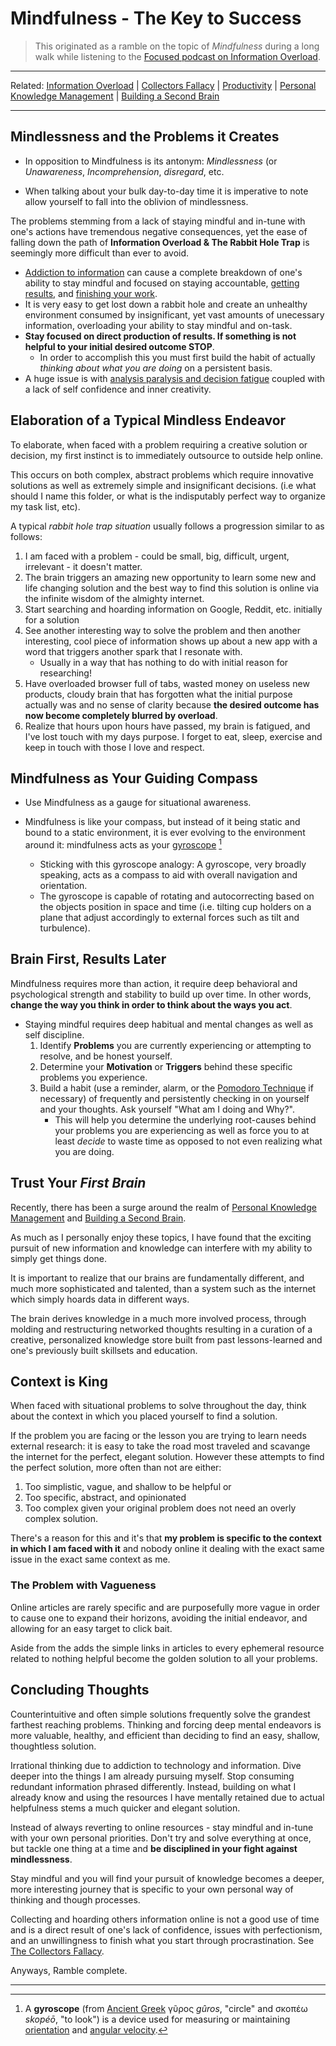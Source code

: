# Mindfulness - The Key to Success

> This originated as a ramble on the topic of *Mindfulness* during a long walk while listening to the [Focused podcast on Information Overload](https://pca.st/episode/91bfd694-bee3-4c77-9cd1-cb0fdedc95ef).

***

Related: [Information Overload](Information%20Overload) | [Collectors Fallacy](Collectors%20Fallacy) | [Productivity](Productivity) | [Personal Knowledge Management](Personal%20Knowledge%20Management) | [Building a Second Brain](Building%20a%20Second%20Brain)

***

## Mindlessness and the Problems it Creates

- In opposition to Mindfulness is its antonym: *Mindlessness* (or *Unawareness*, *Incomprehension*, *disregard*, etc. 

- When talking about your bulk day-to-day time it is imperative to note allow yourself to fall into the oblivion of mindlessness. 

The problems stemming from a lack of staying mindful and in-tune with one's actions have tremendous negative consequences, yet the ease of falling down the path of **Information Overload & The Rabbit Hole Trap** is seemingly more difficult than ever to avoid.

- [Addiction to information](Addiction%20to%20information) can cause a complete breakdown of one's ability to stay mindful and focused on staying accountable, [getting results](getting%20results), and [finishing your work](finishing%20your%20work).
- It is very easy to get lost down a rabbit hole and create an unhealthy environment consumed by insignificant, yet vast amounts of unecessary information, overloading your ability to stay mindful and on-task. 
- **Stay focused on direct production of results. If something is not helpful to your initial desired outcome STOP**. 
  - In order to accomplish this you must first build the habit of actually *thinking about what you are doing* on a persistent basis.
- A huge issue is with [analysis paralysis and decision fatigue](analysis%20paralysis%20and%20decision%20fatigue) coupled with a lack of self confidence and inner creativity.

## Elaboration of a Typical Mindless Endeavor

To elaborate, when faced with a problem requiring a creative solution or decision, my first instinct is to immediately outsource to outside help online. 

This occurs on both complex, abstract problems which require innovative solutions as well as extremely simple and insignificant decisions. (i.e what should I name this folder, or what is the indisputably perfect way to organize my task list, etc). 

A typical *rabbit hole trap situation* usually follows a progression similar to as follows:

1. I am faced with a problem - could be small, big, difficult, urgent, irrelevant - it doesn't matter.
2. The brain triggers an amazing new opportunity to learn some new and life changing solution and the best way to find this solution is online via the infinite wisdom of the almighty internet. 
3. Start searching and hoarding information on Google, Reddit, etc. initially for a solution
4. See another interesting way to solve the problem and then another interesting, cool piece of information shows up about a new app with a word that triggers another spark that I resonate with.
   - Usually in a way that has nothing to do with initial reason for researching!
5. Have overloaded browser full of tabs, wasted money on useless new products, cloudy brain that has forgotten what the initial purpose actually was and no sense of clarity because **the desired outcome has now become completely blurred by overload**.
6. Realize that hours upon hours have passed, my brain is fatigued, and I've lost touch with my days purpose. I forget to eat, sleep, exercise and keep in touch with those I love and respect.

## Mindfulness as Your Guiding Compass

- Use Mindfulness as a gauge for situational awareness.

- Mindfulness is like your compass, but instead of it being static and bound to a static environment, it is ever evolving to the environment around it: mindfulness acts as your [gyroscope](https://en.wikipedia.org/wiki/Gyroscope) [^1]

  - Sticking with this gyroscope analogy: A gyroscope, very broadly speaking, acts as a compass to aid with overall navigation and orientation.
   - The gyroscope is capable of rotating and autocorrecting based on the objects position in space and time (i.e. tilting cup holders on a plane that adjust accordingly to external forces such as tilt and turbulence). 

## Brain First, Results Later

Mindfulness requires more than action, it require deep behavioral and psychological strength and stability to build up over time. In other words, **change the way you think in order to think about the ways you act**.

<Admonition Here>

- Staying mindful requires deep habitual and mental changes as well as self discipline.
  1. Identify **Problems** you are currently experiencing or attempting to resolve, and be honest yourself.
  2. Determine your **Motivation** or **Triggers** behind these specific problems you experience.
  3. Build a habit (use a reminder, alarm, or the [Pomodoro Technique](Pomodoro%20Technique) if necessary) of frequently and persistently checking in on yourself and your thoughts. Ask yourself "What am I doing and Why?".
     - This will help you determine the underlying root-causes behind your problems you are experiencing as well as force you to at least *decide* to waste time as opposed to not even realizing what you are doing.

## Trust Your *First Brain*

Recently, there has been a surge around the realm of [Personal Knowledge Management](Personal%20Knowledge%20Management) and [Building a Second Brain](Building%20a%20Second%20Brain). 

As much as I personally enjoy these topics, I have found that the exciting pursuit of new information and knowledge can interfere with my ability to simply get things done. 

It is important to realize that our brains are fundamentally different, and much more sophisticated and talented, than a system such as the internet which simply hoards data in different ways. 

The brain derives knowledge in a much more involved process, through molding and restructuring networked thoughts resulting in a curation of a creative, personalized knowledge store built from past lessons-learned and one's previously built skillsets and education. 

## Context is King

When faced with situational problems to solve throughout the day, think about the context in which you placed yourself to find a solution.

If the problem you are facing or the lesson you are trying to learn needs external research: it is easy to take the road most traveled and scavange the internet for the perfect, elegant solution. However these attempts to find the perfect solution, more often than not are either:

1. Too simplistic, vague, and shallow to be helpful or 
2. Too specific, abstract, and opinionated 
3. Too complex given your original problem does not need an overly complex solution.

There's a reason for this and it's that **my problem is specific to the context in which I am faced with it** and nobody online it dealing with the exact same issue in the exact same context as me. 

### The Problem with Vagueness

Online articles are rarely specific and are purposefully more vague in order to cause one to expand their horizons, avoiding the initial endeavor, and allowing for an easy target to click bait. 

Aside from the adds the simple links in articles to every ephemeral resource related to nothing helpful become the golden solution to all your problems.

## Concluding Thoughts

Counterintuitive and often simple solutions frequently solve the grandest farthest reaching problems. Thinking and forcing deep mental endeavors is more valuable, healthy, and efficient than deciding to find an easy, shallow, thoughtless solution. 

Irrational thinking due to addiction to technology and information. Dive deeper into the things I am already pursuing myself. Stop consuming redundant information phrased differently. Instead, building on what I already know and using the resources I have mentally retained due to actual helpfulness stems a much quicker and elegant solution.  

Instead of always reverting to online resources - stay mindful and in-tune with your own personal priorities. Don't try and solve everything at once, but tackle one thing at a time and **be disciplined in your fight against mindlessness**. 

Stay mindful and you will find your pursuit of knowledge becomes a deeper, more interesting journey that is specific to your own personal way of thinking and though processes. 

Collecting and hoarding others information online is not a good use of time and is a direct result of one's lack of confidence, issues with perfectionism, and an unwillingness to finish what you start through procrastination. See [The Collectors Fallacy](The%20Collectors%20Fallacy).

Anyways, Ramble complete.

***

[^1]: A **gyroscope** (from [Ancient Greek](https://en.wikipedia.org/wiki/Ancient_Greek) γῦρος *gûros*, "circle" and σκοπέω *skopéō*, "to look") is a device used for measuring or maintaining [orientation](https://en.wikipedia.org/wiki/Orientation_(geometry)) and [angular velocity](https://en.wikipedia.org/wiki/Angular_velocity).